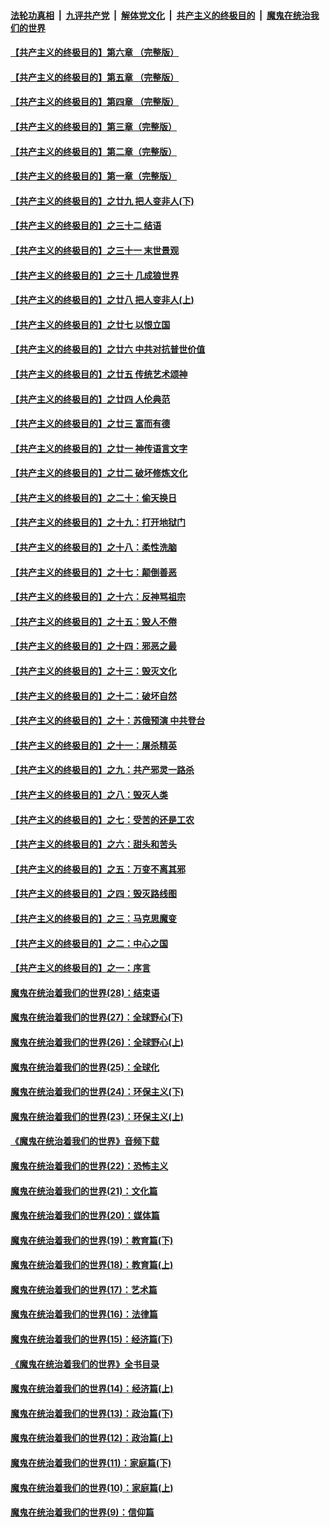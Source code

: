 ####  [法轮功真相](../../../../basic/blob/master/README.md?t=04131001) &nbsp;|&nbsp; [九评共产党](../../../../9ping.md/blob/master/README.md?t=04131001) &nbsp;|&nbsp; [解体党文化](../../../../jtdwh.md/blob/master/README.md?t=04131001)  &nbsp;|&nbsp; [共产主义的终极目的](../../../../gczydzjmd.md/blob/master/README.md?t=04131001) &nbsp;|&nbsp; [魔鬼在统治我们的世界](../../../../mgztzwmdsj.md/blob/master/README.md?t=04131001) 

#### [【共产主义的终极目的】第六章 （完整版）](../pages/nsc422/n11428913.md?t=04131001) 

#### [【共产主义的终极目的】第五章 （完整版）](../pages/nsc422/n11428912.md?t=04131001) 

#### [【共产主义的终极目的】第四章 （完整版）](../pages/nsc422/n11428907.md?t=04131001) 

#### [【共产主义的终极目的】第三章（完整版）](../pages/nsc422/n11428848.md?t=04131001) 

#### [【共产主义的终极目的】第二章（完整版）](../pages/nsc422/n11428831.md?t=04131001) 

#### [【共产主义的终极目的】第一章（完整版）](../pages/nsc422/n11417651.md?t=04131001) 

#### [【共产主义的终极目的】之廿九 把人变非人(下)](../pages/nsc422/n11344140.md?t=04131001) 

#### [【共产主义的终极目的】之三十二 结语](../pages/nsc422/n11360535.md?t=04131001) 

#### [【共产主义的终极目的】之三十一 末世景观](../pages/nsc422/n11351129.md?t=04131001) 

#### [【共产主义的终极目的】之三十 几成狼世界](../pages/nsc422/n11348280.md?t=04131001) 

#### [【共产主义的终极目的】之廿八 把人变非人(上)](../pages/nsc422/n11340492.md?t=04131001) 

#### [【共产主义的终极目的】之廿七 以恨立国](../pages/nsc422/n11336944.md?t=04131001) 

#### [【共产主义的终极目的】之廿六 中共对抗普世价值](../pages/nsc422/n11324785.md?t=04131001) 

#### [【共产主义的终极目的】之廿五 传统艺术颂神](../pages/nsc422/n11296396.md?t=04131001) 

#### [【共产主义的终极目的】之廿四 人伦典范](../pages/nsc422/n11296397.md?t=04131001) 

#### [【共产主义的终极目的】之廿三 富而有德](../pages/nsc422/n11283598.md?t=04131001) 

#### [【共产主义的终极目的】之廿一 神传语言文字](../pages/nsc422/n11263265.md?t=04131001) 

#### [【共产主义的终极目的】之廿二 破坏修炼文化](../pages/nsc422/n11245728.md?t=04131001) 

#### [【共产主义的终极目的】之二十：偷天换日](../pages/nsc422/n11238846.md?t=04131001) 

#### [【共产主义的终极目的】之十九：打开地狱门](../pages/nsc422/n11206376.md?t=04131001) 

#### [【共产主义的终极目的】之十八：柔性洗脑](../pages/nsc422/n11199994.md?t=04131001) 

#### [【共产主义的终极目的】之十七：颠倒善恶](../pages/nsc422/n11179782.md?t=04131001) 

#### [【共产主义的终极目的】之十六：反神骂祖宗](../pages/nsc422/n11166798.md?t=04131001) 

#### [【共产主义的终极目的】之十五：毁人不倦](../pages/nsc422/n11166792.md?t=04131001) 

#### [【共产主义的终极目的】之十四：邪恶之最](../pages/nsc422/n11150249.md?t=04131001) 

#### [【共产主义的终极目的】之十三：毁灭文化](../pages/nsc422/n11135227.md?t=04131001) 

#### [【共产主义的终极目的】之十二：破坏自然](../pages/nsc422/n11135214.md?t=04131001) 

#### [【共产主义的终极目的】之十：苏俄预演 中共登台](../pages/nsc422/n11118424.md?t=04131001) 

#### [【共产主义的终极目的】之十一：屠杀精英](../pages/nsc422/n11118442.md?t=04131001) 

#### [【共产主义的终极目的】之九：共产邪灵一路杀](../pages/nsc422/n11114139.md?t=04131001) 

#### [【共产主义的终极目的】之八：毁灭人类](../pages/nsc422/n11108503.md?t=04131001) 

#### [【共产主义的终极目的】之七：受苦的还是工农](../pages/nsc422/n11101809.md?t=04131001) 

#### [【共产主义的终极目的】之六：甜头和苦头](../pages/nsc422/n11096971.md?t=04131001) 

#### [【共产主义的终极目的】之五：万变不离其邪](../pages/nsc422/n11091285.md?t=04131001) 

#### [【共产主义的终极目的】之四：毁灭路线图](../pages/nsc422/n11086284.md?t=04131001) 

#### [【共产主义的终极目的】之三：马克思魔变](../pages/nsc422/n11061941.md?t=04131001) 

#### [【共产主义的终极目的】之二：中心之国](../pages/nsc422/n11047728.md?t=04131001) 

#### [【共产主义的终极目的】之一：序言](../pages/nsc422/n11086077.md?t=04131001) 

#### [魔鬼在统治着我们的世界(28)：结束语](../pages/nsc422/n10936246.md?t=04131001) 

#### [魔鬼在统治着我们的世界(27)：全球野心(下)](../pages/nsc422/n10928319.md?t=04131001) 

#### [魔鬼在统治着我们的世界(26)：全球野心(上)](../pages/nsc422/n10900318.md?t=04131001) 

#### [魔鬼在统治着我们的世界(25)：全球化](../pages/nsc422/n10788205.md?t=04131001) 

#### [魔鬼在统治着我们的世界(24)：环保主义(下)](../pages/nsc422/n10695307.md?t=04131001) 

#### [魔鬼在统治着我们的世界(23)：环保主义(上)](../pages/nsc422/n10688613.md?t=04131001) 

#### [《魔鬼在统治着我们的世界》音频下载](../pages/nsc422/n10635553.md?t=04131001) 

#### [魔鬼在统治着我们的世界(22)：恐怖主义](../pages/nsc422/n10614727.md?t=04131001) 

#### [魔鬼在统治着我们的世界(21)：文化篇](../pages/nsc422/n10597706.md?t=04131001) 

#### [魔鬼在统治着我们的世界(20)：媒体篇](../pages/nsc422/n10586579.md?t=04131001) 

#### [魔鬼在统治着我们的世界(19)：教育篇(下)](../pages/nsc422/n10564808.md?t=04131001) 

#### [魔鬼在统治着我们的世界(18)：教育篇(上)](../pages/nsc422/n10526970.md?t=04131001) 

#### [魔鬼在统治着我们的世界(17)：艺术篇](../pages/nsc422/n10499093.md?t=04131001) 

#### [魔鬼在统治着我们的世界(16)：法律篇](../pages/nsc422/n10485969.md?t=04131001) 

#### [魔鬼在统治着我们的世界(15)：经济篇(下)](../pages/nsc422/n10469975.md?t=04131001) 

#### [《魔鬼在统治着我们的世界》全书目录](../pages/nsc422/n10464261.md?t=04131001) 

#### [魔鬼在统治着我们的世界(14)：经济篇(上)](../pages/nsc422/n10457370.md?t=04131001) 

#### [魔鬼在统治着我们的世界(13)：政治篇(下)](../pages/nsc422/n10448270.md?t=04131001) 

#### [魔鬼在统治着我们的世界(12)：政治篇(上)](../pages/nsc422/n10444576.md?t=04131001) 

#### [魔鬼在统治着我们的世界(11)：家庭篇(下)](../pages/nsc422/n10440961.md?t=04131001) 

#### [魔鬼在统治着我们的世界(10)：家庭篇(上)](../pages/nsc422/n10435448.md?t=04131001) 

#### [魔鬼在统治着我们的世界(9)：信仰篇](../pages/nsc422/n10432159.md?t=04131001) 

